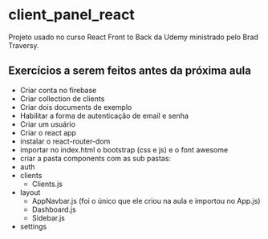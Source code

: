 # client_panel_react
Projeto usado no curso React Front to Back da Udemy ministrado pelo Brad Traversy.

## Exercícios a serem feitos antes da próxima aula

 - Criar conta no firebase
 - Criar collection de clients
 - Criar dois documents de exemplo
 - Habilitar a forma de autenticação de email e senha
 - Criar um usuário
 - Criar o react app
 - instalar o react-router-dom
 - importar no index.html o bootstrap (css e js) e o font awesome
 - criar a pasta components com as sub pastas:
  - auth
  - clients
    - Clients.js
  - layout
    - AppNavbar.js (foi o único que ele criou na aula e importou no App.js)
    - Dashboard.js
    - Sidebar.js
  - settings
